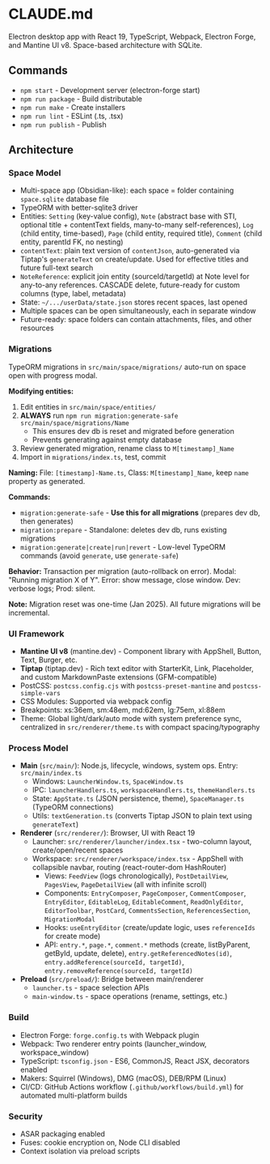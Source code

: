 # CLAUDE.md

Electron desktop app with React 19, TypeScript, Webpack, Electron Forge, and Mantine UI v8. Space-based architecture with SQLite.

## Commands

- `npm start` - Development server (electron-forge start)
- `npm run package` - Build distributable
- `npm run make` - Create installers
- `npm run lint` - ESLint (.ts, .tsx)
- `npm run publish` - Publish

## Architecture

### Space Model
- Multi-space app (Obsidian-like): each space = folder containing `space.sqlite` database file
- TypeORM with better-sqlite3 driver
- Entities: `Setting` (key-value config), `Note` (abstract base with STI, optional title + contentText fields, many-to-many self-references), `Log` (child entity, time-based), `Page` (child entity, required title), `Comment` (child entity, parentId FK, no nesting)
- `contentText`: plain text version of `contentJson`, auto-generated via Tiptap's `generateText` on create/update. Used for effective titles and future full-text search
- `NoteReference`: explicit join entity (sourceId/targetId) at Note level for any-to-any references. CASCADE delete, future-ready for custom columns (type, label, metadata)
- State: `~/.../userData/state.json` stores recent spaces, last opened
- Multiple spaces can be open simultaneously, each in separate window
- Future-ready: space folders can contain attachments, files, and other resources

### Migrations
TypeORM migrations in `src/main/space/migrations/` auto-run on space open with progress modal.

**Modifying entities:**
1. Edit entities in `src/main/space/entities/`
2. **ALWAYS** run `npm run migration:generate-safe src/main/space/migrations/Name`
   - This ensures dev db is reset and migrated before generation
   - Prevents generating against empty database
3. Review generated migration, rename class to `M[timestamp]_Name`
4. Import in `migrations/index.ts`, test, commit

**Naming:** File: `[timestamp]-Name.ts`, Class: `M[timestamp]_Name`, keep `name` property as generated.

**Commands:**
- `migration:generate-safe` - **Use this for all migrations** (prepares dev db, then generates)
- `migration:prepare` - Standalone: deletes dev db, runs existing migrations
- `migration:generate|create|run|revert` - Low-level TypeORM commands (avoid `generate`, use `generate-safe`)

**Behavior:** Transaction per migration (auto-rollback on error). Modal: "Running migration X of Y". Error: show message, close window. Dev: verbose logs; Prod: silent.

**Note:** Migration reset was one-time (Jan 2025). All future migrations will be incremental.

### UI Framework
- **Mantine UI v8** (mantine.dev) - Component library with AppShell, Button, Text, Burger, etc.
- **Tiptap** (tiptap.dev) - Rich text editor with StarterKit, Link, Placeholder, and custom MarkdownPaste extensions (GFM-compatible)
- PostCSS: `postcss.config.cjs` with `postcss-preset-mantine` and `postcss-simple-vars`
- CSS Modules: Supported via webpack config
- Breakpoints: xs:36em, sm:48em, md:62em, lg:75em, xl:88em
- Theme: Global light/dark/auto mode with system preference sync, centralized in `src/renderer/theme.ts` with compact spacing/typography

### Process Model
- **Main** (`src/main/`): Node.js, lifecycle, windows, system ops. Entry: `src/main/index.ts`
  - Windows: `LauncherWindow.ts`, `SpaceWindow.ts`
  - IPC: `launcherHandlers.ts`, `workspaceHandlers.ts`, `themeHandlers.ts`
  - State: `AppState.ts` (JSON persistence, theme), `SpaceManager.ts` (TypeORM connections)
  - Utils: `textGeneration.ts` (converts Tiptap JSON to plain text using `generateText`)
- **Renderer** (`src/renderer/`): Browser, UI with React 19
  - Launcher: `src/renderer/launcher/index.tsx` - two-column layout, create/open/recent spaces
  - Workspace: `src/renderer/workspace/index.tsx` - AppShell with collapsible navbar, routing (react-router-dom HashRouter)
    - Views: `FeedView` (logs chronologically), `PostDetailView`, `PagesView`, `PageDetailView` (all with infinite scroll)
    - Components: `EntryComposer`, `PageComposer`, `CommentComposer`, `EntryEditor`, `EditableLog`, `EditableComment`, `ReadOnlyEditor`, `EditorToolbar`, `PostCard`, `CommentsSection`, `ReferencesSection`, `MigrationModal`
    - Hooks: `useEntryEditor` (create/update logic, uses `referenceIds` for create mode)
    - API: `entry.*`, `page.*`, `comment.*` methods (create, listByParent, getById, update, delete), `entry.getReferencedNotes(id)`, `entry.addReference(sourceId, targetId)`, `entry.removeReference(sourceId, targetId)`
- **Preload** (`src/preload/`): Bridge between main/renderer
  - `launcher.ts` - space selection APIs
  - `main-window.ts` - space operations (rename, settings, etc.)

### Build
- Electron Forge: `forge.config.ts` with Webpack plugin
- Webpack: Two renderer entry points (launcher_window, workspace_window)
- TypeScript: `tsconfig.json` - ES6, CommonJS, React JSX, decorators enabled
- Makers: Squirrel (Windows), DMG (macOS), DEB/RPM (Linux)
- CI/CD: GitHub Actions workflow (`.github/workflows/build.yml`) for automated multi-platform builds

### Security
- ASAR packaging enabled
- Fuses: cookie encryption on, Node CLI disabled
- Context isolation via preload scripts
